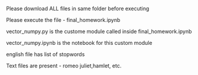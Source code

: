 Please download ALL files in same folder before executing

Please execute the file - final_homework.ipynb

vector_numpy.py is the custome module called inside final_homework.ipynb

vector_numpy.ipynb is the notebook for this custom module

english file has list of stopwords

Text files are present - romeo juliet,hamlet, etc.
